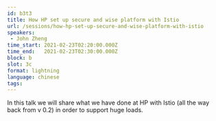 ```yaml
---
id: b3t3
title: How HP set up secure and wise platform with Istio
url: /sessions/how-hp-set-up-secure-and-wise-platform-with-istio
speakers:
 - John Zheng
time_start: 2021-02-23T02:20:00.000Z
time_end:   2021-02-23T02:30:00.000Z
block: b
slot: 3c
format: lightning
language: chinese
tags:
---
```


In this talk we will share what we have done at HP with Istio (all the way back from v 0.2) in order to support huge loads.

